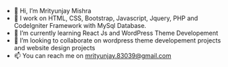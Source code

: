 - 👋 Hi, I’m Mrityunjay Mishra
- 👀 I work on HTML, CSS, Bootstrap, Javascript, Jquery, PHP and CodeIgniter Framework with MySql Database.
- 🌱 I’m currently learning React Js and WordPress Theme Developement
- 💞️ I’m looking to collaborate on wordpress theme developement projects and website design projects
- 📫 You can reach me on mrityunjay.83039@gmail.com

<!---
mrityunjay83039/mrityunjay83039 is a ✨ special ✨ repository because its `README.md` (this file) appears on your GitHub profile.
You can click the Preview link to take a look at your changes.
--->
